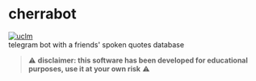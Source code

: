 # cherrabot
[![uclm](https://img.shields.io/badge/personal-project-red.svg?&longCache=true&colorA=27a79a&colorB=555555&style=for-the-badge)](http://www.juanperea.me)  
telegram bot with a friends' spoken quotes database
>:warning: **disclaimer: this software has been developed for educational purposes, use it at your own risk** :warning: 
